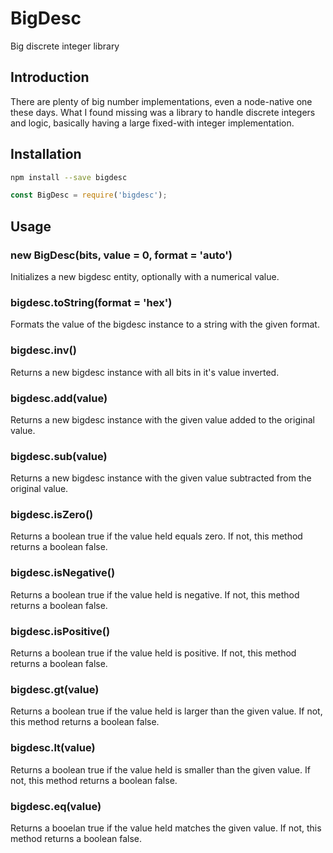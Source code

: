 # BigDesc

Big discrete integer library

## Introduction

There are plenty of big number implementations, even a node-native one these
days. What I found missing was a library to handle discrete integers and logic,
basically having a large fixed-with integer implementation.

## Installation

```sh
npm install --save bigdesc
```

```js
const BigDesc = require('bigdesc');
```

## Usage

### new BigDesc(bits, value = 0, format = 'auto')

Initializes a new bigdesc entity, optionally with a numerical value.

### bigdesc.toString(format = 'hex')

Formats the value of the bigdesc instance to a string with the given format.

### bigdesc.inv()

Returns a new bigdesc instance with all bits in it's value inverted.

### bigdesc.add(value)

Returns a new bigdesc instance with the given value added to the original value.

### bigdesc.sub(value)

Returns a new bigdesc instance with the given value subtracted from the original value.

### bigdesc.isZero()

Returns a boolean true if the value held equals zero.
If not, this method returns a boolean false.

### bigdesc.isNegative()

Returns a boolean true if the value held is negative.
If not, this method returns a boolean false.

### bigdesc.isPositive()

Returns a boolean true if the value held is positive.
If not, this method returns a boolean false.

### bigdesc.gt(value)

Returns a boolean true if the value held is larger than the given value.
If not, this method returns a boolean false.

### bigdesc.lt(value)

Returns a boolean true if the value held is smaller than the given value.
If not, this method returns a boolean false.

### bigdesc.eq(value)

Returns a booelan true if the value held matches the given value.
If not, this method returns a boolean false.

